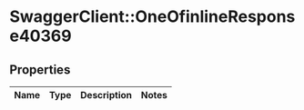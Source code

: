 # SwaggerClient::OneOfinlineResponse40369

## Properties
Name | Type | Description | Notes
------------ | ------------- | ------------- | -------------

